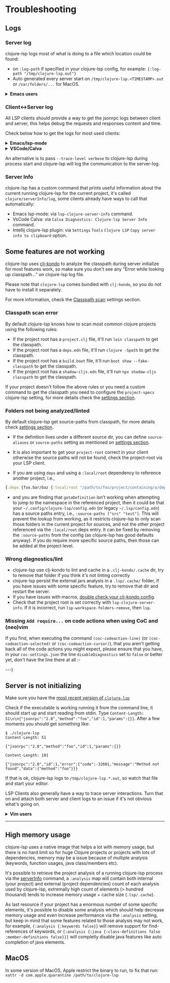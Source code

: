 # Troubleshooting

## Logs

### Server log

clojure-lsp logs most of what is doing to a file which location could be found:

- on `:log-path` if specified in your clojure-lsp config, for example: `{:log-path "/tmp/clojure-lsp.out"}`
- Auto generated every server start on `/tmp/clojure-lsp.<TIMESTAMP>.out` or `/var/folders/...` for MacOS.

<details>
<summary><b>Emacs users</b></summary>
You can open server logs in a buffer with <code>M-x</code> <code>lsp-clojure-server-log</code>.

</details>

### Client<->Server log

All LSP clients should provide a way to get the jsonrpc logs between client and server, this helps debug the requests and responses content and time.

Check below how to get the logs for most used clients:

<details>
<summary><b>Emacs/lsp-mode</b></summary>
<a href="https://emacs-lsp.github.io/lsp-mode/page/troubleshooting/#log-client-server-json">https://emacs-lsp.github.io/lsp-mode/page/troubleshooting/#log-client-server-json</a>

</details>

<details>
<summary><b>VSCode/Calva</b></summary>
<a href="https://calva.io/clojure-lsp/#viewing-the-logs-between-the-client-and-server">https://calva.io/clojure-lsp/#viewing-the-logs-between-the-client-and-server</a>

</details>

An alternative is to pass `--trace-level verbose` to clojure-lsp during process start and clojure-lsp will log the communication to the server-log.

### Server Info

clojure-lsp has a custom command that prints useful information about the current running clojure-lsp for the current project, it's called `clojure/serverInfo/log`, some clients already have ways to call that automatically:

- Emacs lsp-mode: via `lsp-clojure-server-info` command.
- VsCode Calva: via `Calva Diagnostics: Clojure-lsp Server Info` command.
- Intellij clojure-lsp plugin: via `Settings` `Tools` `Clojure LSP` `Copy server info to clipboard` option.

## Some features are not working

clojure-lsp uses [clj-kondo](https://github.com/clj-kondo/clj-kondo) to analyze the classpath
during server initialize for most features work, so make sure you don't see any "Error while looking up classpath..." on clojure-lsp log file.

Please note that `clojure-lsp` comes bundled with `clj-kondo`, so you do not have to install it separately.

For more information, check the [Classpath scan](settings.md#classpath-scan) settings section.

### Classpath scan error

By default clojure-lsp knows how to scan most common clojure projects using the following rules:

- If the project root has a `project.clj` file, it'll run `lein classpath` to get the classpath.
- If the project root has a `deps.edn` file, it'll run `clojure -Spath` to get the classpath.
- If the project root has a `build.boot` file, it'll run `boot show --fake-classpath` to get the classpath.
- If the project root has a `shadow-cljs.edn` file, it'll run `npx shadow-cljs classpath` to get the classpath.

If your project doesn't follow the above rules or you need a custom command to get the classpath you need to configure the `project-specs` clojure-lsp setting, for more details check the [settings section](settings.md).

### Folders not being analyzed/linted

By default clojure-lsp get source-paths from classpath, for more details check [settings section](settings.md#source-paths-discovery).

* If the definition lives under a different source dir, you can define `source-aliases` or `source-paths` setting as mentioned on [settings section](settings.md#source-paths-discovery).

* It is also important to get your `project-root` correct in your client otherwise the source paths will not be found, check the project-root via your LSP client.

* If you are using `deps` and using a `:local/root` dependency to reference another project, i.e.,

```clojure
{:deps {foo.bar/baz {:local/root "/path/to/foo/project/containing/a/deps.edn"}}}
```

* and you are finding that `gotoDefinition` isn't working when attempting to jump to the namespace in the referenced project, then
it could be that your `~/.config/clojure-lsp/config.edn` (or legacy `~/.lsp/config.edn`) has a source paths entry, i.e., `:source-paths
["src" "test"]`. This will prevent the lookup from working, as it restricts clojure-lsp to only scan those folders in the
current project for sources, and not the other project referenced via the `:local/root` deps entry. It can be fixed by removing
the `:source-paths` from the config (as clojure-lsp has good defaults anyway). If you do require more specific source paths,
then those can be added at the project level.

### Wrong diagnostics/lint

- clojure-lsp use clj-kondo to lint and cache in a `.clj-kondo/.cache` dir, try to remove that folder if you think it's not linting correctly
- clojure-lsp persist the external jars analysis in a `.lsp/.cache/` folder, if you have issues with some specific feature,
try to remove that dir and restart the server.
- If you have issues with macros, [double check your clj-kondo config](https://github.com/clj-kondo/clj-kondo/blob/master/doc/config.md#unrecognized-macros).
- Check that the project root is set correctly with `lsp-clojure-server-info`. If it is incorrect, run `lsp-workspace-folders-remove`, then `lsp`.

### Missing `Add require...` on code actions when using CoC and (neo)vim

If you find, when executing the command
`(coc-codeaction-line)` (or `(coc-codeaction-selected)` or
`(coc-codeaction-cursor)`), that you aren't getting back
all of the code actions you might expect, please ensure that you have,
in your `coc-settings.json` the line `disableDiagnostics` set to
`false` or better yet, don't have the line there at all :-

---)

## Server is not initializing

Make sure you have the [most recent version of `clojure-lsp`](installation.md#native-binary-recommended)

Check if the executable is working running it from the command line, it should start up and start reading from stdin.
Type `Content-Length: 51\n\n{"jsonrpc":"2.0","method":"foo","id":1,"params":{}}`. After a few moments you should get something like:

```
$ ./clojure-lsp
Content-Length: 51

{"jsonrpc":"2.0","method":"foo","id":1,"params":{}}

Content-Length: 101

{"jsonrpc":"2.0","id":1,"error":{"code":-32601,"message":"Method not found","data":{"method":"foo"}}}
```

If that is ok, clojure-lsp logs to `/tmp/clojure-lsp.*.out`, so watch that file and start your editor.

LSP Clients also generally have a way to trace server interactions. Turn that on and attach both server and client logs to an issue if it's not obvious what's going on.

<details>
<summary><b>Vim users</b></summary>
For example, if you are using <a href="https://neovim.io/">neovim</a> with
<a href="https://github.com/neoclide/coc.nvim">CoC</a>, first ensure that
<code>trace.server</code> is set to <code>verbose</code> in your <code>coc-settings.json</code> file,
e.g.,

<pre>
<code>
  "languageserver": {
    "clojure-lsp": {
      "command": "clojure-lsp",
      "filetypes": ["clojure"],
      "disableDiagnostics": false,
      "rootPatterns": ["deps.edn", "project.clj"],
      "additionalSchemes": ["jar", "zipfile"],
      "trace.server": "verbose",
      "initializationOptions": {
        "project-specs": [{
          "project-path": "deps.edn",
          "classpath-cmd": ["clj", "-Spath"]
        }],
        "use-metadata-for-privacy?": true,
      }
    }
  }
</code>
</pre>

Then, once vim has loaded (and clojure-lsp has initialised), you can
issue this command:

<code>:CocCommand workspace.showOutput</code>

This will show the JSON request/response bodies that go between vim
and clojure-lsp. Please capture that information if you need help in
tracking down the problem you are experiencing (either by reporting
github issues, or talking with someone in Slack/Discord or
whatever...)

</details>

---
## High memory usage

clojure-lsp uses a native image that helps a lot with memory usage, but there is no hard limit so for huge Clojure projects or projects with lots of dependencies, memory may be a issue because of multiple analysis (keywords, function usages, java class/members etc).

It's possible to retrieve the project analysis of a running clojure-lsp process via the [serverInfo](#server-info) command, a `:analysis` map will contain both internal (your project) and external (project dependencies) count of each analysis used by clojure-lsp, extremally high count of elements (> hundred thousand) tends to increase memory usage + cache size (`.lsp/.cache`).

As last resource if your project has a enormous number of some specific elements, it's possible to disable some analysis which should help decrease memory usage and even increase performance via the `:analysis` setting, but keep in mind that some features related to those analysis may not work, for example, `{:analysis {:keywords false}}` will remove support for find-references of keywords, or `{:analysis {:java {:class-definitions false :member-definitions false}}}` will completly disable java features like auto completion of java elements.

## MacOS

In some version of MacOS, Apple restrict the binary to run, to fix that run: `xattr -d com.apple.quarantine /path/to/clojure-lsp`
